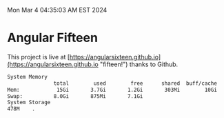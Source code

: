Mon Mar  4 04:35:03 AM EST 2024

# Angular Fifteen


This project is live at [https://angularsixteen.github.io](https://angularsixteen.github.io "fifteen!") thanks to Github.

```bash
System Memory
               total        used        free      shared  buff/cache   available
Mem:            15Gi       3.7Gi       1.2Gi       303Mi        10Gi        11Gi
Swap:          8.0Gi       875Mi       7.1Gi
System Storage
478M	.
```
```bash
